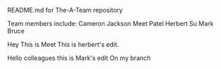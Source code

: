 README.md for The-A-Team repository

Team members include:
Cameron Jackson
Meet Patel
Herbert Su
Mark Bruce

Hey This is Meet
This is herbert's edit.

Hello colleagues this is Mark's edit
On my branch
